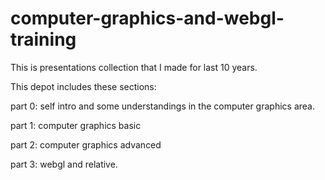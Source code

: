 # computer-graphics-and-webgl-training
This is presentations collection that I made for last 10 years.

This depot includes these sections:

  part 0: self intro and some understandings in the computer graphics area.
  
  part 1: computer graphics basic
  
  part 2: computer graphics advanced
  
  part 3: webgl and relative.
